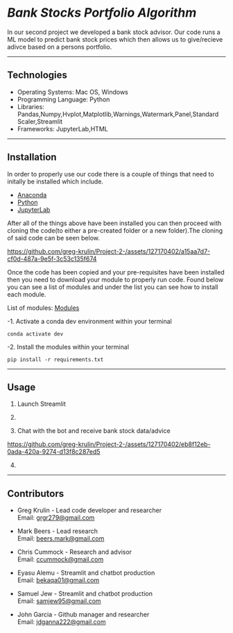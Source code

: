 # _Bank Stocks Portfolio Algorithm_

  In our second project we developed a bank stock advisor. Our code runs a ML model to predict bank stock prices which then allows us to give/recieve adivce based on a persons portfolio. 
  
-----------------

## Technologies

  - Operating Systems: Mac OS, Windows
  - Programming Language: Python
  - Libraries: Pandas,Numpy,Hvplot,Matplotlib,Warnings,Watermark,Panel,Standard Scaler,Streamlit
  - Frameworks: JupyterLab,HTML

-----------------

## Installation 

  In order to properly use our code there is a couple of things that need to initally be installed which include.

  - [Anaconda](https://www.anaconda.com/download/)
  - [Python](https://www.python.org/downloads/release/python-3717/)
  - [JupyterLab](https://jupyter.org/install)

  After all of the things above have been installed you can then proceed with cloning the code(to either a pre-created folder or a new folder).The cloning of said code can be seen below. 
 
https://github.com/greg-krulin/Project-2-/assets/127170402/a15aa7d7-cf0d-487a-9e5f-3c53c135f674

  Once the code has been copied and your pre-requisites have been installed then you need to download your module to properly run code. Found below you can see a list of modules and under the list you can see how to install each  module.

  List of modules: [Modules](https://docs.google.com/document/d/11d9BxMvM-SLomjxevWBR8p6_0VbAzo7C8bBW8Xx0KlY/edit?usp=sharing)

-1. Activate a conda dev environment within your terminal

    conda activate dev

-2. Install the modules within your terminal

    pip install -r requirements.txt

------------------------

## Usage

  1. Launch Streamlit
  
  2. 

  3. Chat with the bot and receive bank stock data/advice
     
   https://github.com/greg-krulin/Project-2-/assets/127170402/eb8f12eb-0ada-420a-9274-d13f8c287ed5

  4.

-----------

## Contributors 

- Greg Krulin - Lead code developer and researcher  
Email: grgr279@gmail.com

- Mark Beers - Lead research   
Email: beers.mark@gmail.com

- Chris Cummock - Research and advisor  
Email: ccummock@gmail.com

- Eyasu Alemu - Streamlit and chatbot production  
Email: bekaqa01@gmail.com

- Samuel Jew - Streamlit and chatbot production  
Email: samjew95@gmail.com

- John Garcia - Github manager and researcher  
Email: jdganna222@gmail.com
